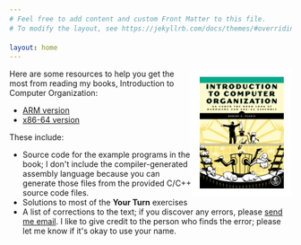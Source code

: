 ```yaml
---
# Feel free to add content and custom Front Matter to this file.
# To modify the layout, see https://jekyllrb.com/docs/themes/#overriding-theme-defaults

layout: home
---
```

<img align="right" width="150" style="border:14px solid white
" src="./assets/images/ComputerOrganization.png">

Here are some resources to help you get the most from reading my books, Introduction to Computer Organization:

- [ARM version](./itco_ARM/)
- [x86-64 version](./itco_x86-64/)


These include:
- Source code for the example programs in the book; I don't include the compiler-generated assembly language because you can generate those files from the provided C/C++ source code files.
- Solutions to most of the **Your Turn** exercises
- A list of corrections to the text; if you discover any errors, please [send me email](<mailto:bob@computer.org> "email at bottom"). I like to give credit to the person who finds the error; please let me know if it's okay to use your name.
